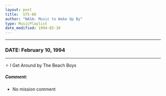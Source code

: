 ```yaml
---
layout: post
title:  STS-60
author: "NASA: Music to Wake Up By"
type: MusicPlaylist
date_modified: 1994-02-10
---
```


----
### DATE: February 10, 1994
----
✧ I Get Around by The Beach Boys

##### Comment:
* No mission comment
